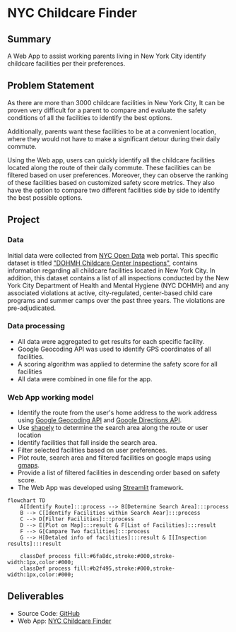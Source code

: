 # NYC Childcare Finder

## Summary
A Web App to assist working parents living in New York City identify childcare facilities per their preferences. 

## Problem Statement
As there are more than 3000 childcare facilities in New York City, It can be proven very difficult for a parent to compare and evaluate the safety conditions of all the facilities to identify the best options. 

Additionally, parents want these facilities to be at a convenient location, where they would not have to make a significant detour during their daily commute. 

Using the Web app, users can quickly identify all the childcare facilities located along the route of their daily commute. These facilities can be filtered based on user preferences. Moreover, they can observe the ranking of these facilities based on customized safety score metrics. They also have the option to compare two different facilities side by side to identify the best possible options.    

## Project
### Data
Initial data were collected from [NYC Open Data](https://opendata.cityofnewyork.us/ ) web portal. This specific dataset is titled ["DOHMH Childcare Center Inspections"](https://data.cityofnewyork.us/Health/DOHMH-Childcare-Center-Inspections/dsg6-ifza ), contains information regarding all childcare facilities located in New York City. In addition, this dataset contains a list of all inspections conducted by the New York City Department of Health and Mental Hygiene (NYC DOHMH) and any associated violations at active, city-regulated, center-based child care programs and summer camps over the past three years. The violations are pre-adjudicated.

### Data processing
*	All data were aggregated to get results for each specific facility.
*	Google Geocoding API was used to identify GPS coordinates of all facilities. 
*	A scoring algorithm was applied to determine the safety score for all facilities
*	All data were combined in one file for the app.

### Web App working model
*	Identify the route from the user's home address to the work address using [Google Geocoding API](https://developers.google.com/maps/documentation/geocoding/overview ) and [Google Directions API](https://developers.google.com/maps/documentation/directions/overview ).
* Use [shapely](https://shapely.readthedocs.io/en/stable/manual.html ) to determine the search area along the route or user location
* Identify facilities that fall inside the search area.
* Filter selected facilities based on user preferences.
* Plot route, search area and filtered facilities on google maps using [gmaps](https://jupyter-gmaps.readthedocs.io/en/latest/ ). 
* Provide a list of filtered facilities in descending order based on safety score. 
* The Web App was developed using [Streamlit](https://docs.streamlit.io/) framework.

```mermaid
flowchart TD
    A[Identify Route]:::process --> B[Determine Search Area]:::process
    B --> C[Identify Facilities within Search Aear]:::process
    C --> D[Filter Facilities]:::process
    D --> E[Plot on Map]:::result & F[List of Facilities]:::result
    F --> G[Campare Two facilities]:::process
    G --> H[Detaled info of facilities]:::result & I[Inspection results]:::result
    
    classDef process fill:#6fa8dc,stroke:#000,stroke-width:1px,color:#000;
    classDef process fill:#b2f495,stroke:#000,stroke-width:1px,color:#000;

```



## Deliverables
* Source Code: [GitHub](https://github.com/abidgen/nyc_childcare_finder )
* Web App: [NYC Childcare Finder](https://abidgen-nyc-childcare-finder-childcare-app-99xm7h.streamlitapp.com/ )

